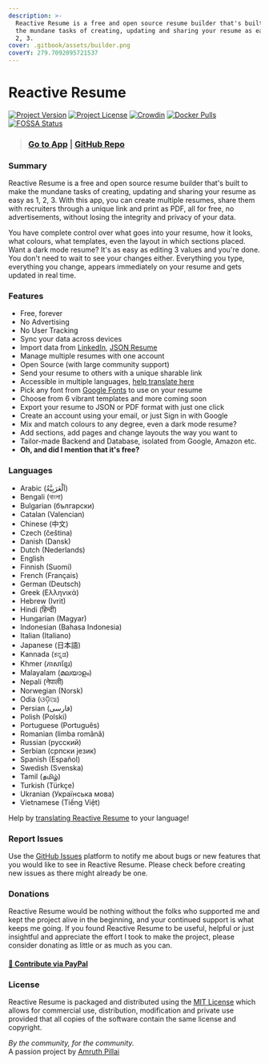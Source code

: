 ```yaml
---
description: >-
  Reactive Resume is a free and open source resume builder that's built to make
  the mundane tasks of creating, updating and sharing your resume as easy as 1,
  2, 3.
cover: .gitbook/assets/builder.png
coverY: 279.7092095721537
---
```


# Reactive Resume

[![Project Version](https://img.shields.io/github/package-json/v/AmruthPillai/Reactive-Resume?style=flat-square)](https://github.com/AmruthPillai/Reactive-Resume/releases) [![Project License](https://img.shields.io/github/license/AmruthPillai/Reactive-Resume?style=flat-square)](https://github.com/AmruthPillai/Reactive-Resume/blob/main/LICENSE) [![Crowdin](https://badges.crowdin.net/reactive-resume/localized.svg)](https://translate.rxresu.me) [![Docker Pulls](https://img.shields.io/docker/pulls/amruthpillai/reactive-resume?style=flat-square)](https://hub.docker.com/r/amruthpillai/reactive-resume) [![FOSSA Status](https://app.fossa.com/api/projects/git%2Bgithub.com%2FAmruthPillai%2FReactive-Resume.svg?type=shield)](https://app.fossa.com/projects/git%2Bgithub.com%2FAmruthPillai%2FReactive-Resume?ref=badge\_shield)

> ### [Go to App](https://rxresu.me) | [GitHub Repo](https://github.com/AmruthPillai/Reactive-Resume)

### Summary

Reactive Resume is a free and open source resume builder that's built to make the mundane tasks of creating, updating and sharing your resume as easy as 1, 2, 3. With this app, you can create multiple resumes, share them with recruiters through a unique link and print as PDF, all for free, no advertisements, without losing the integrity and privacy of your data.

You have complete control over what goes into your resume, how it looks, what colours, what templates, even the layout in which sections placed. Want a dark mode resume? It's as easy as editing 3 values and you're done. You don't need to wait to see your changes either. Everything you type, everything you change, appears immediately on your resume and gets updated in real time.

### Features

* Free, forever
* No Advertising
* No User Tracking
* Sync your data across devices
* Import data from [LinkedIn](https://www.linkedin.com/), [JSON Resume](https://jsonresume.org/)
* Manage multiple resumes with one account
* Open Source (with large community support)
* Send your resume to others with a unique sharable link
* Accessible in multiple languages, [help translate here](https://translate.rxresu.me/)
* Pick any font from [Google Fonts](https://fonts.google.com/) to use on your resume
* Choose from 6 vibrant templates and more coming soon
* Export your resume to JSON or PDF format with just one click
* Create an account using your email, or just Sign in with Google
* Mix and match colours to any degree, even a dark mode resume?
* Add sections, add pages and change layouts the way you want to
* Tailor-made Backend and Database, isolated from Google, Amazon etc.
* **Oh, and did I mention that it's free?**

### Languages

* Arabic (اَلْعَرَبِيَّةُ)
* Bengali (বাংলা)
* Bulgarian (български)
* Catalan (Valencian)
* Chinese (中文)
* Czech (čeština)
* Danish (Dansk)
* Dutch (Nederlands)
* English
* Finnish (Suomi)
* French (Français)
* German (Deutsch)
* Greek (Ελληνικά)
* Hebrew (Ivrit)
* Hindi (हिन्दी)
* Hungarian (Magyar)
* Indonesian (Bahasa Indonesia)
* Italian (Italiano)
* Japanese (日本語)
* Kannada (ಕನ್ನಡ)
* Khmer (ភាសាខ្មែរ)
* Malayalam (മലയാളം)
* Nepali (नेपाली)
* Norwegian (Norsk)
* Odia (ଓଡ଼ିଆ)
* Persian (فارسی)
* Polish (Polski)
* Portuguese (Português)
* Romanian (limba română)
* Russian (русский)
* Serbian (српски језик)
* Spanish (Español)
* Swedish (Svenska)
* Tamil (தமிழ்)
* Turkish (Türkçe)
* Ukranian (Українська мова)
* Vietnamese (Tiếng Việt)

Help by [translating Reactive Resume](https://translate.rxresu.me) to your language!

### Report Issues

Use the [GitHub Issues](https://github.com/AmruthPillai/Reactive-Resume/issues/new/choose) platform to notify me about bugs or new features that you would like to see in Reactive Resume. Please check before creating new issues as there might already be one.

### Donations

Reactive Resume would be nothing without the folks who supported me and kept the project alive in the beginning, and your continued support is what keeps me going. If you found Reactive Resume to be useful, helpful or just insightful and appreciate the effort I took to make the project, please consider donating as little or as much as you can.

#### [**💸  Contribute via PayPal**](https://paypal.me/RajaRajanA)

### License

Reactive Resume is packaged and distributed using the [MIT License](https://choosealicense.com/licenses/mit/) which allows for commercial use, distribution, modification and private use provided that all copies of the software contain the same license and copyright.

_By the community, for the community._\
A passion project by [Amruth Pillai](https://amruthpillai.com/)
